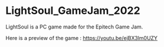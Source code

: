 # LightSoul_GameJam_2022

LightSoul is a PC game made for the Epitech Game Jam.

Here is a preview of the game : https://youtu.be/ejBX3lm0UZY

